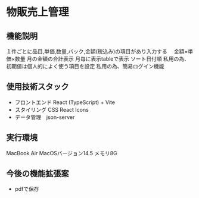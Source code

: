 # 物販売上管理

##  機能説明
１件ごとに品目,単価,数量,バック,金額(税込み)の項目があり入力する　
金額=単価×数量
月の金額の合計表示
月毎に表示tableで表示
ソート日付順
私用の為、初期値は個人的によく使う項目を設定
私用の為、簡易ログイン機能

##  使用技術スタック 
* フロントエンド React (TypeScript) + Vite
* スタイリング CSS React Icons
* データ管理　json-server


##  実行環境
MacBook Air MacOSバージョン14.5 メモリ8G

##  今後の機能拡張案
* pdfで保存
